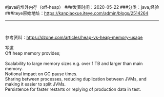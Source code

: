 #java的堆外内存（off-heap）
###发表时间：2020-05-22
###分类：java,经验
###iteye原始地址：<a href="https://kanpiaoxue.iteye.com/admin/blogs/2514264" target="_blank">https://kanpiaoxue.iteye.com/admin/blogs/2514264</a>

---

<div class="iteye-blog-content-contain" style="font-size: 14px;"> 
 <p>&nbsp;</p> 
 <p>参考资料：<a href="https://dzone.com/articles/heap-vs-heap-memory-usage">https://dzone.com/articles/heap-vs-heap-memory-usage</a></p> 
 <div class="quote_title">
  写道
 </div> 
 <div class="quote_div">
  Off heap memory provides;
  <br>
  <br>Scalability to large memory sizes e.g. over 1 TB and larger than main memory.
  <br>Notional impact on GC pause times.
  <br>Sharing between processes, reducing duplication between JVMs, and making it easier to split JVMs.
  <br>Persistence for faster restarts or replying of production data in test.
 </div> 
 <p>&nbsp;</p> 
 <p>&nbsp;</p> 
</div>